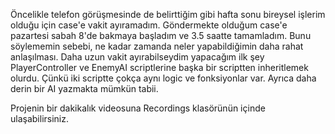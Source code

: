 Öncelikle telefon görüşmesinde de belirttiğim gibi hafta sonu bireysel işlerim olduğu için case'e vakit ayıramadım.
Göndermekte olduğum case'e pazartesi sabah 8'de bakmaya başladım ve 3.5 saatte tamamladım.
Bunu söylememin sebebi, ne kadar zamanda neler yapabildiğimin daha rahat anlaşılması.
Daha uzun vakit ayırabilseydim yapacağım ilk şey PlayerController ve EnemyAI scriptlerine başka bir scriptten inheritlemek olurdu. Çünkü iki scriptte çokça aynı logic ve fonksiyonlar var. Ayrıca daha derin bir AI yazmakta mümkün tabii.

Projenin bir dakikalık videosuna Recordings klasörünün içinde ulaşabilirsiniz.
